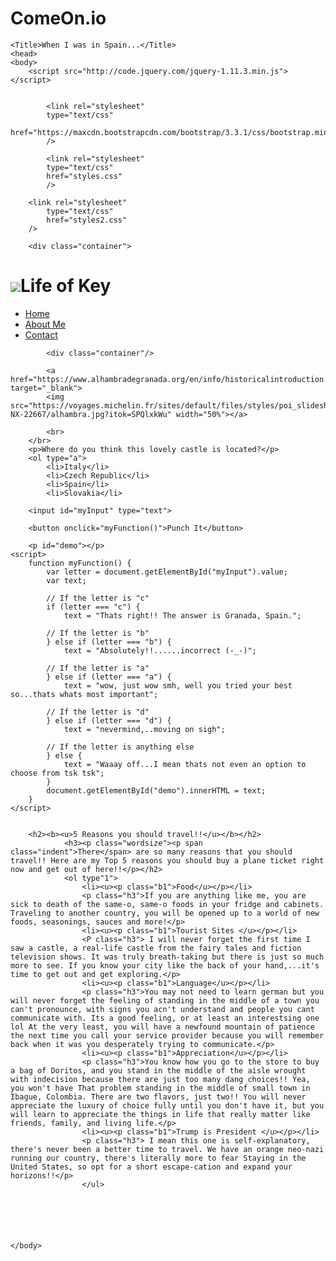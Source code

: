 # ComeOn.io



	<Title>When I was in Spain...</Title>	
	<head>
	<body>
		<script src="http://code.jquery.com/jquery-1.11.3.min.js"></script>
		

			<link rel="stylesheet"
			type="text/css"
			href="https://maxcdn.bootstrapcdn.com/bootstrap/3.3.1/css/bootstrap.min.css"
			/>
			
			<link rel="stylesheet"
			type="text/css"
			href="styles.css"
			/>
		
		<link rel="stylesheet"
			type="text/css"
			href="styles2.css"
		/>
		
		<div class="container">
  <div class="jumbotron">
    <div class="wrap"><h1><img src="http://www.cambridge.org/files/6613/5878/5115/Header-Cambridge-Publishing.jpg">Life of Key</h1></div>
</header>
			<nav class="navbar navbar-default">
			<div class="container-fluid">
			<div class="navbar-header">
			  <a class="navbar-brand" href="#"></a>
			</div>
			<ul class="nav navbar-nav">
			  <li class="active"><a href="github.html">Home</a></li>
			  <li><a href="aboutme.html">About Me</a></li>
			  <li><a href="contactkat.html">Contact</a></li>
			</ul>
			</div>
			</nav>
		
		
		
			<div class="container"/>
				
			<a href="https://www.alhambradegranada.org/en/info/historicalintroduction.asp" target="_blank">	
			<img src="https://voyages.michelin.fr/sites/default/files/styles/poi_slideshow/public/images/travel_guide/voyage_media-NX-22667/alhambra.jpg?itok=SPQlxkWu" width="50%"></a>
					
			<br>
		</br>			
		<p>Where do you think this lovely castle is located?</p>
		<ol type="a">
			<li>Italy</li>
			<li>Czech Republic</li>
			<li>Spain</li>
			<li>Slovakia</li>

		<input id="myInput" type="text">

		<button onclick="myFunction()">Punch It</button>

		<p id="demo"></p>
	<script>
		function myFunction() {
			var letter = document.getElementById("myInput").value;
			var text;

			// If the letter is "c"
			if (letter === "c") {
				text = "Thats right!! The answer is Granada, Spain.";
				
			// If the letter is "b"
			} else if (letter === "b") {
				text = "Absolutely!!......incorrect (-_-)";
				
			// If the letter is "a"
			} else if (letter === "a") {
				text = "wow, just wow smh, well you tried your best so...thats whats most important";
				
			// If the letter is "d"
			} else if (letter === "d") {
				text = "nevermind,..moving on sigh";
				
			// If the letter is anything else
			} else {
				text = "Waaay off...I mean thats not even an option to choose from tsk tsk";
			}
			document.getElementById("demo").innerHTML = text;
		}
	</script>
		
		
		<h2><b><u>5 Reasons you should travel!!</u></b></h2>
				<h3><p class="wordsize"><p span class="indent">There</span> are so many reasons that you should travel!! Here are my Top 5 reasons you should buy a plane ticket right now and get out of here!!</p></h2>	
				<ol type"1">
					<li><u><p class="b1">Food</u></p></li>
					<p class="h3">If you are anything like me, you are sick to death of the same-o, same-o foods in your fridge and cabinets. Traveling to another country, you will be opened up to a world of new foods, seasonings, sauces and more!</p>
					<li><u><p class="b1">Tourist Sites </u></p></li>
					<P class="h3"> I will never forget the first time I saw a castle, a real-life castle from the fairy tales and fiction television shows. It was truly breath-taking but there is just so much more to see. If you know your city like the back of your hand,...it's time to get out and get exploring.</p>
					<li><u><p class="b1">Language</u></p></li>
					<p class="h3">You may not need to learn german but you will never forget the feeling of standing in the middle of a town you can't pronounce, with signs you acn't understand and people you cant communicate with. Its a good feeling, or at least an interestsing one lol At the very least, you will have a newfound mountain of patience the next time you call your service provider because you will remember back when it was you desperately trying to communicate.</p>
					<li><u><p class="b1">Appreciation</u></p></li>
					<p class="h3">You know how you go to the store to buy a bag of Doritos, and you stand in the middle of the aisle wrought with indecision because there are just too many dang choices!! Yea, you won't have That problem standing in the middle of small town in Ibague, Colombia. There are two flavors, just two!! You will never appreciate the luxury of choice fully until you don't have it, but you will learn to appreciate the things in life that really matter like friends, family, and living life.</p>
					<li><u><p class="b1">Trump is President </u></p></li>
					<p class="h3"> I mean this one is self-explanatory, there's never been a better time to travel. We have an orange neo-nazi running our country, there's literally more to fear Staying in the United States, so opt for a short escape-cation and expand your horizons!!</p>
					</ul>
				
				
				
				
				
				
	</body>
</Html>
